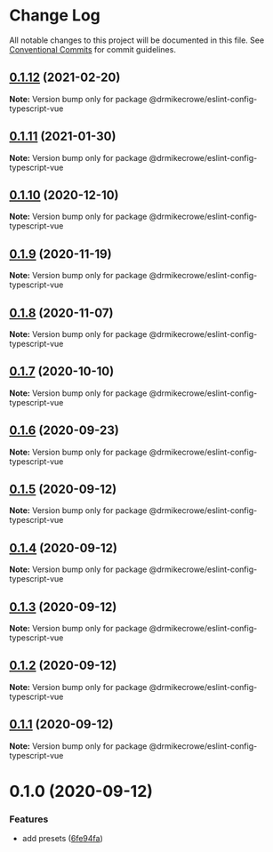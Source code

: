 # Change Log

All notable changes to this project will be documented in this file.
See [Conventional Commits](https://conventionalcommits.org) for commit guidelines.

## [0.1.12](https://github.com/drmikecrowe/configs/compare/@drmikecrowe/eslint-config-typescript-vue@0.1.11...@drmikecrowe/eslint-config-typescript-vue@0.1.12) (2021-02-20)

**Note:** Version bump only for package @drmikecrowe/eslint-config-typescript-vue

## [0.1.11](https://github.com/drmikecrowe/configs/compare/@drmikecrowe/eslint-config-typescript-vue@0.1.10...@drmikecrowe/eslint-config-typescript-vue@0.1.11) (2021-01-30)

**Note:** Version bump only for package @drmikecrowe/eslint-config-typescript-vue

## [0.1.10](https://github.com/drmikecrowe/configs/compare/@drmikecrowe/eslint-config-typescript-vue@0.1.9...@drmikecrowe/eslint-config-typescript-vue@0.1.10) (2020-12-10)

**Note:** Version bump only for package @drmikecrowe/eslint-config-typescript-vue

## [0.1.9](https://github.com/drmikecrowe/configs/compare/@drmikecrowe/eslint-config-typescript-vue@0.1.8...@drmikecrowe/eslint-config-typescript-vue@0.1.9) (2020-11-19)

**Note:** Version bump only for package @drmikecrowe/eslint-config-typescript-vue

## [0.1.8](https://github.com/drmikecrowe/configs/compare/@drmikecrowe/eslint-config-typescript-vue@0.1.7...@drmikecrowe/eslint-config-typescript-vue@0.1.8) (2020-11-07)

**Note:** Version bump only for package @drmikecrowe/eslint-config-typescript-vue

## [0.1.7](https://github.com/drmikecrowe/configs/compare/@drmikecrowe/eslint-config-typescript-vue@0.1.6...@drmikecrowe/eslint-config-typescript-vue@0.1.7) (2020-10-10)

**Note:** Version bump only for package @drmikecrowe/eslint-config-typescript-vue

## [0.1.6](https://github.com/drmikecrowe/configs/compare/@drmikecrowe/eslint-config-typescript-vue@0.1.5...@drmikecrowe/eslint-config-typescript-vue@0.1.6) (2020-09-23)

**Note:** Version bump only for package @drmikecrowe/eslint-config-typescript-vue

## [0.1.5](https://github.com/drmikecrowe/configs/compare/@drmikecrowe/eslint-config-typescript-vue@0.1.4...@drmikecrowe/eslint-config-typescript-vue@0.1.5) (2020-09-12)

**Note:** Version bump only for package @drmikecrowe/eslint-config-typescript-vue

## [0.1.4](https://github.com/drmikecrowe/configs/compare/@drmikecrowe/eslint-config-typescript-vue@0.1.3...@drmikecrowe/eslint-config-typescript-vue@0.1.4) (2020-09-12)

**Note:** Version bump only for package @drmikecrowe/eslint-config-typescript-vue

## [0.1.3](https://github.com/drmikecrowe/configs/compare/@drmikecrowe/eslint-config-typescript-vue@0.1.2...@drmikecrowe/eslint-config-typescript-vue@0.1.3) (2020-09-12)

**Note:** Version bump only for package @drmikecrowe/eslint-config-typescript-vue

## [0.1.2](https://github.com/drmikecrowe/configs/compare/@drmikecrowe/eslint-config-typescript-vue@0.1.1...@drmikecrowe/eslint-config-typescript-vue@0.1.2) (2020-09-12)

**Note:** Version bump only for package @drmikecrowe/eslint-config-typescript-vue

## [0.1.1](https://github.com/drmikecrowe/configs/compare/@drmikecrowe/eslint-config-typescript-vue@0.1.0...@drmikecrowe/eslint-config-typescript-vue@0.1.1) (2020-09-12)

**Note:** Version bump only for package @drmikecrowe/eslint-config-typescript-vue

# 0.1.0 (2020-09-12)

### Features

-   add presets ([6fe94fa](https://github.com/drmikecrowe/configs/commit/6fe94fae4ed9d80b18833c9e5a3f51f710ebda43))
